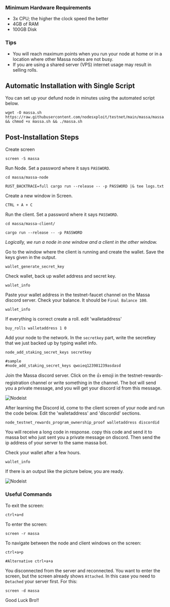### Minimum Hardware Requirements
  - 3x CPU; the higher the clock speed the better
  - 4GB of RAM
  - 100GB Disk
  
  
### Tips
   - You will reach maximum points when you run your node at home or in a location where other Massa nodes are not busy.
   - If you are using a shared server (VPS) internet usage may result in selling rolls.

## Automatic Installation with Single Script
You can set up your defund node in minutes using the automated script below.

```
wget -O massa.sh https://raw.githubusercontent.com/nodesxploit/testnet/main/massa/massa.sh && chmod +x massa.sh && ./massa.sh
```

## Post-Installation Steps

Create screen
```
screen -S massa
```


Run Node. Set a password where it says `PASSWORD`.
```
cd massa/massa-node

RUST_BACKTRACE=full cargo run --release -- -p PASSWORD |& tee logs.txt
```


Create a new window in Screen.
```
CTRL + A + C 
```


Run the client. Set a password where it says `PASSWORD`.
```
cd massa/massa-client/

cargo run --release -- -p PASSWORD
```
*Logically, we run a node in one window and a client in the other window.*



Go to the window where the client is running and create the wallet. Save the keys given in the output.
```
wallet_generate_secret_key
```


Check wallet, back up wallet address and secret key.
```
wallet_info
```


Paste your wallet address in the testnet-faucet channel on the Massa discord server.
Check your balance. It should be `Final Balance 100`.
```
wallet_info
```


If everything is correct create a roll. edit 'walletaddress'
```
buy_rolls walletaddress 1 0
```


Add your node to the network. In the `secretkey` part, write the secretkey that we just backed up by typing wallet info.
```
node_add_staking_secret_keys secretkey

#sample
#node_add_staking_secret_keys qwoieq123981239asdasd
```


Join the Massa discord server. Click on the 👍 emoji in the testnet-rewards-registration channel or write something in the channel.
The bot will send you a private message, and you will get your discord id from this message.

![Nodeist](https://i.hizliresim.com/7w3sntd.png)



After learning the Discord id, come to the client screen of your node and run the code below.
Edit the 'walletaddress' and 'discordid' sections.

```
node_testnet_rewards_program_ownership_proof walletaddress discordid
```


You will receive a long code in response. copy this code and send it to massa bot who just sent you a private message on discord.
Then send the ip address of your server to the same massa bot.



Check your wallet after a few hours.
```
wallet_info
```

If there is an output like the picture below, you are ready.

![Nodeist](https://i.hizliresim.com/tc4s31r.png)



### Useful Commands
To exit the screen:
```
ctrl+a+d
```

To enter the screen:
```
screen -r massa
```

To navigate between the node and client windows on the screen:
```
ctrl+a+p

#Alternative ctrl+a+a
```

You disconnected from the server and reconnected. You want to enter the screen, but the screen already shows `Attached`.
In this case you need to `Detached` your server first. For this:
```
screen -d massa
```

Good Luck Bro!!
